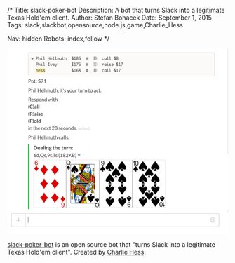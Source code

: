 /*
Title: slack-poker-bot
Description: A bot that turns Slack into a legitimate Texas Hold'em client.
Author: Stefan Bohacek
Date: September 1, 2015
Tags: slack,slackbot,opensource,node.js,game,Charlie_Hess

Nav: hidden
Robots: index,follow
*/

[![](/content/bots/slackbots/images/slack-poker-bot.png)](https://github.com/CharlieHess/slack-poker-bot)

[slack-poker-bot](https://github.com/CharlieHess/slack-poker-bot) is an open source bot that "turns Slack into a legitimate Texas Hold'em client". Created by [Charlie Hess](https://twitter.com/Charlie_Hess).